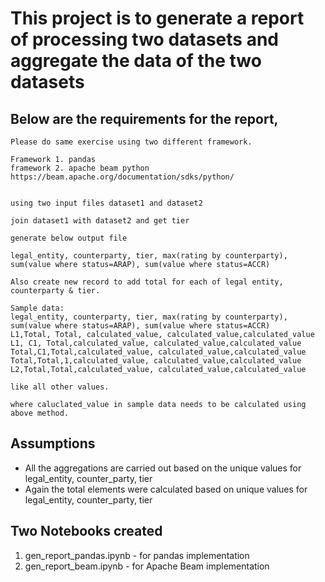 # This project is to generate a report of processing two datasets and aggregate the data of the two datasets

## Below are the requirements for the report,

```
Please do same exercise using two different framework.

Framework 1. pandas
framework 2. apache beam python https://beam.apache.org/documentation/sdks/python/


using two input files dataset1 and dataset2 

join dataset1 with dataset2 and get tier

generate below output file

legal_entity, counterparty, tier, max(rating by counterparty), sum(value where status=ARAP), sum(value where status=ACCR)

Also create new record to add total for each of legal entity, counterparty & tier.

Sample data:
legal_entity, counterparty, tier, max(rating by counterparty), sum(value where status=ARAP), sum(value where status=ACCR)
L1,Total, Total, calculated_value, calculated_value,calculated_value
L1, C1, Total,calculated_value, calculated_value,calculated_value
Total,C1,Total,calculated_value, calculated_value,calculated_value
Total,Total,1,calculated_value, calculated_value,calculated_value
L2,Total,Total,calculated_value, calculated_value,calculated_value

like all other values.

where caluclated_value in sample data needs to be calculated using above method.
```
## Assumptions

* All the aggregations are carried out based on the unique values for legal_entity, counter_party, tier
* Again the total elements were calculated based on unique values for legal_entity, counter_party, tier

## Two Notebooks created

1. gen_report_pandas.ipynb - for pandas implementation
2. gen_report_beam.ipynb - for Apache Beam implementation

